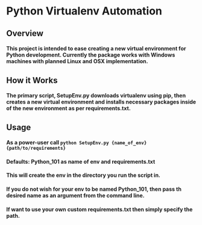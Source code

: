 # Python Virtualenv Automation
## Overview
#### This project is intended to ease creating a new virtual environment for Python development. Currently the package works with Windows machines with planned Linux and OSX implementation.

## How it Works
#### The primary script, SetupEnv.py downloads virtualenv using pip, then creates a new virtual environment and installs necessary packages inside of the new environment as per requirements.txt.

## Usage
#### As a power-user call `python SetupEnv.py {name_of_env} {path/to/requirements}`
#### Defaults: Python_101 as name of env and requirements.txt 
#### This will create the env in the directory you run the script in.
#### If you do not wish for your env to be named Python_101, then pass th desired name as an argument from the command line.
#### If want to use your own custom requirements.txt then simply specify the path.
